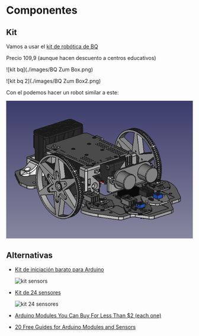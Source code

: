 # Componentes

## Kit

Vamos a usar el [kit de robótica de BQ](https://www.bq.com/es/zum-kit)

Precio 109,9 (aunque hacen descuento a centros educativos)

![kit bq](./images/BQ Zum Box.png)

![kit bq 2](./images/BQ Zum Box2.png)


Con el podemos hacer un robot similar a este:

![evoPrintBot](https://github.com/javacasm/evoPrintBot/raw/master/imagenes/evoPrintBot.png)

## Alternativas

* [Kit de iniciación barato para Arduino](http://www.luisllamas.es/2016/11/kit-de-iniciacion-barato-para-empezar-en-arduino/)

  ![kit sensors](http://www.luisllamas.es/wp-content/uploads/2016/11/kit-iniciacion-arduino-sensores.png)

* [Kit de 24 sensores](http://tienda.bricogeek.com/kits-arduino/830-octopus-brick-kit-de-24-sensores-para-arduino.html)

  ![kit 24 sensores](http://cdn-tienda.bricogeek.com/3184-thickbox_default/octopus-brick-kit-de-24-sensores-para-arduino.jpg)


* [Arduino Modules You Can Buy For Less Than $2 (each one)](http://randomnerdtutorials.com/21-arduino-modules-you-can-buy-for-less-than-2/)

* [20 Free Guides for Arduino Modules and Sensors](http://randomnerdtutorials.com/20-free-guides-for-arduino-modules-and-sensors/)
